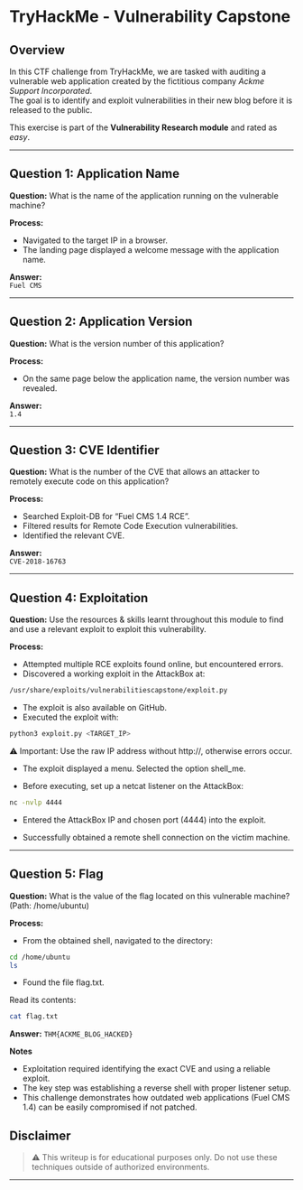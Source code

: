 # TryHackMe - Vulnerability Capstone

## Overview
In this CTF challenge from TryHackMe, we are tasked with auditing a vulnerable web application created by the fictitious company *Ackme Support Incorporated*.  
The goal is to identify and exploit vulnerabilities in their new blog before it is released to the public.  

This exercise is part of the **Vulnerability Research module** and rated as *easy*.  

---

## Question 1: Application Name
**Question:** What is the name of the application running on the vulnerable machine?  

**Process:**  
- Navigated to the target IP in a browser.  
- The landing page displayed a welcome message with the application name.  

**Answer:**  
`Fuel CMS`

---

## Question 2: Application Version
**Question:** What is the version number of this application?  

**Process:**  
- On the same page below the application name, the version number was revealed.  

**Answer:**  
`1.4`

---

## Question 3: CVE Identifier
**Question:** What is the number of the CVE that allows an attacker to remotely execute code on this application?  

**Process:**  
- Searched Exploit-DB for “Fuel CMS 1.4 RCE”.  
- Filtered results for Remote Code Execution vulnerabilities.  
- Identified the relevant CVE.  

**Answer:**  
`CVE-2018-16763`

---

## Question 4: Exploitation
**Question:** Use the resources & skills learnt throughout this module to find and use a relevant exploit to exploit this vulnerability.  

**Process:**  
- Attempted multiple RCE exploits found online, but encountered errors.  
- Discovered a working exploit in the AttackBox at:

```bash
/usr/share/exploits/vulnerabilitiescapstone/exploit.py
```

- The exploit is also available on GitHub.  
- Executed the exploit with:

```bash
python3 exploit.py <TARGET_IP>
```

⚠️ Important: Use the raw IP address without http://, otherwise errors occur.

- The exploit displayed a menu. Selected the option shell_me.

- Before executing, set up a netcat listener on the AttackBox:

```bash
nc -nvlp 4444
```

- Entered the AttackBox IP and chosen port (4444) into the exploit.

- Successfully obtained a remote shell connection on the victim machine.

---

## Question 5: Flag
**Question:** What is the value of the flag located on this vulnerable machine? (Path: /home/ubuntu)

**Process:**

- From the obtained shell, navigated to the directory:

```bash
cd /home/ubuntu
ls
```

- Found the file flag.txt.

Read its contents:

```bash
cat flag.txt
```

**Answer:**
`THM{ACKME_BLOG_HACKED}`

**Notes**
- Exploitation required identifying the exact CVE and using a reliable exploit.
- The key step was establishing a reverse shell with proper listener setup.
- This challenge demonstrates how outdated web applications (Fuel CMS 1.4) can be easily compromised if not patched.

## Disclaimer
> ⚠️ This writeup is for educational purposes only. Do not use these techniques outside of authorized environments.
---
